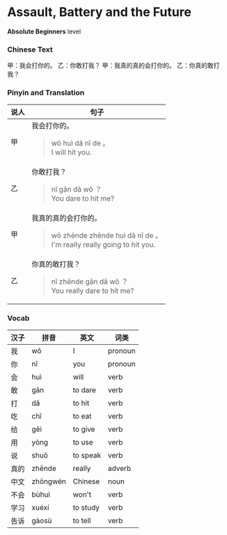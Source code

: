 # Assault, Battery and the Future
**Absolute Beginners** level
### Chinese Text
甲：我会打你的。
乙：你敢打我？
甲：我真的真的会打你的。
乙：你真的敢打我？

### Pinyin and Translation
|说人|句子|
|----|----|
|甲|我会打你的。<blockquote>wǒ huì dǎ nǐ de 。<br />I will hit you.</blockquote>|
|乙|你敢打我？<blockquote>nǐ gǎn dǎ wǒ ？<br />You dare to hit me?</blockquote>|
|甲|我真的真的会打你的。<blockquote>wǒ zhēnde zhēnde huì dǎ nǐ de 。<br />I'm really really going to hit you.</blockquote>|
|乙|你真的敢打我？<blockquote>nǐ zhēnde gǎn dǎ wǒ ？<br />You really dare to hit me?</blockquote>|
### Vocab
|汉子|拼音|英文|词类|
|----|----|----|----|
|我|wǒ|I|pronoun|
|你|nǐ|you|pronoun|
|会|huì|will|verb|
|敢|gǎn|to dare|verb|
|打|dǎ|to hit|verb|
|吃|chī|to eat|verb|
|给|gěi|to give|verb|
|用|yòng|to use|verb|
|说|shuō|to speak|verb|
|真的|zhēnde|really|adverb|
|中文|zhōngwén|Chinese|noun|
|不会|bùhuì|won't|verb|
|学习|xuéxí|to study|verb|
|告诉|gàosù|to tell|verb|